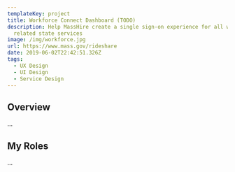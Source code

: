 ```yaml
---
templateKey: project
title: Workforce Connect Dashboard (TODO)
description: Help MassHire create a single sign-on experience for all workforce
  related state services
image: /img/workforce.jpg
url: https://www.mass.gov/rideshare
date: 2019-06-02T22:42:51.326Z
tags:
  - UX Design
  - UI Design
  - Service Design
---
```

## Overview
...

## My Roles
...
